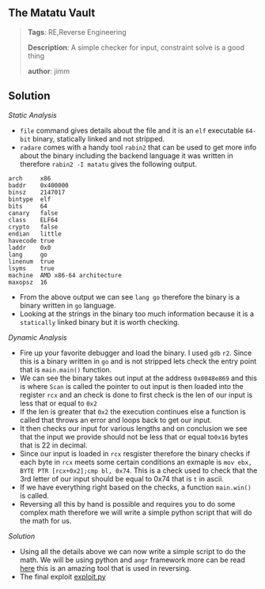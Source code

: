 ## The Matatu Vault

> **Tags**: RE,Reverse Engineering
>
> **Description**: A simple checker for input, constraint solve is a good thing
>
> **author**: jimm

## Solution
*Static Analysis*
* `file` command gives details about the file and it is an `elf` executable `64-bit` binary, statically linked and not stripped.
* `radare` comes with a handy tool `rabin2` that can be used to get more info about the binary including the backend language it was written in 
therefore `rabin2 -I matatu` gives the following output.
```
arch     x86
baddr    0x400000
binsz    2147017
bintype  elf
bits     64
canary   false
class    ELF64
crypto   false
endian   little
havecode true
laddr    0x0
lang     go
linenum  true
lsyms    true
machine  AMD x86-64 architecture
maxopsz  16

```
- From the above output we can see `lang go` therefore the binary is a binary written in `go` language. 
- Looking at the strings in the binary too much information because it is a `statically` linked binary but it is worth checking.

*Dynamic Analysis*

- Fire up your favorite debugger and load the binary. I used `gdb` `r2`. Since this is a binary written in `go` and is not stripped lets check the 
entry point that is `main.main()` function.
- We can see the binary takes out input at the address `0x0048e869` and this is where `Scan` is called the pointer to out input is then loaded into 
the register `rcx` and an check is done to first check is the len of our input is less that or equal to `0x2`
- If the len is greater that `0x2` the execution continues else a function is called that throws an error and loops back to get our input.
- It then checks our input for various lengths and on conclusion we see that the input we provide should not be less that or equal to`0x16` bytes
that is 22 in decimal.
- Since our input is loaded in `rcx` resgister therefore the binary checks if each byte in `rcx` meets some certain conditions an exmaple is 
`mov ebx, BYTE PTR [rcx+0x2];cmp bl, 0x74`. This is a check used to check that the 3rd letter of our input should be equal to 0x74 that is `t`
in ascii.
- If we have everything right based on the checks, a function `main.win()` is called.
- Reversing all this by hand is possible and requires you to do some complex math therefore we will write a simple python script that will do 
the math for us.

*Solution*

- Using all the details above we can now write a simple script to do the math. We will be using python and `angr` framework more can be read [here](https://angr.io) this is an amazing tool that is used in reversing. 
- The final exploit [exploit.py](asd.py)

